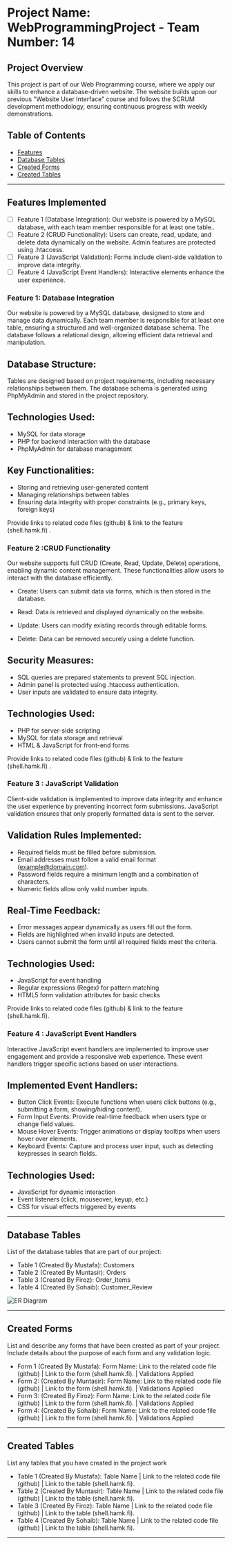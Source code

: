 # Project Name: WebProgrammingProject - Team Number: 14

## Project Overview
This project is part of our Web Programming course, where we apply our skills to enhance a database-driven website. The website builds upon our previous "Website User Interface" course and follows the SCRUM development methodology, ensuring continuous progress with weekly demonstrations.

## Table of Contents
- [Features](#features)
- [Database Tables](#database-tables)
- [Created Forms](#created-forms)
- [Created Tables](#created-tables)

---

## Features Implemented

- [ ] Feature 1 (Database Integration): Our website is powered by a MySQL database, with each team member responsible for at least one table.. 
- [ ] Feature 2 (CRUD Functionality): Users can create, read, update, and delete data dynamically on the website. Admin features are protected using .htaccess.
- [ ] Feature 3 (JavaScript Validation): Forms include client-side validation to improve data integrity.
- [ ] Feature 4 (JavaScript Event Handlers): Interactive elements enhance the user experience.

### Feature 1: Database Integration

Our website is powered by a MySQL database, designed to store and manage data dynamically. Each team member is responsible for at least one table, ensuring a structured and well-organized database schema. The database follows a relational design, allowing efficient data retrieval and manipulation.

## Database Structure:

Tables are designed based on project requirements, including necessary relationships between them.
The database schema is generated using PhpMyAdmin and stored in the project repository.

## Technologies Used:

- MySQL for data storage
- PHP for backend interaction with the database
- PhpMyAdmin for database management

## Key Functionalities:

- Storing and retrieving user-generated content
- Managing relationships between tables
- Ensuring data integrity with proper constraints (e.g., primary keys, foreign keys)

Provide links to related code files (github) & link to the feature (shell.hamk.fi) .

### Feature 2 :CRUD Functionality
Our website supports full CRUD (Create, Read, Update, Delete) operations, enabling dynamic content management. These functionalities allow users to interact with the database efficiently.

- Create: Users can submit data via forms, which is then stored in the database.

- Read: Data is retrieved and displayed dynamically on the website.

- Update: Users can modify existing records through editable forms.

- Delete: Data can be removed securely using a delete function.

## Security Measures:

- SQL queries are prepared statements to prevent SQL injection.
- Admin panel is protected using .htaccess authentication.
- User inputs are validated to ensure data integrity.

## Technologies Used:

- PHP for server-side scripting
- MySQL for data storage and retrieval
- HTML & JavaScript for front-end forms

Provide links to related code files (github) & link to the feature (shell.hamk.fi) .

### Feature 3 : JavaScript Validation
Client-side validation is implemented to improve data integrity and enhance the user experience by preventing incorrect form submissions. JavaScript validation ensures that only properly formatted data is sent to the server.

## Validation Rules Implemented:

- Required fields must be filled before submission.
- Email addresses must follow a valid email format (example@domain.com).
- Password fields require a minimum length and a combination of characters.
- Numeric fields allow only valid number inputs.

## Real-Time Feedback:

- Error messages appear dynamically as users fill out the form.
- Fields are highlighted when invalid inputs are detected.
- Users cannot submit the form until all required fields meet the criteria.

## Technologies Used:

- JavaScript for event handling
- Regular expressions (Regex) for pattern matching
- HTML5 form validation attributes for basic checks

Provide links to related code files (github) & link to the feature (shell.hamk.fi).

### Feature 4 : JavaScript Event Handlers

Interactive JavaScript event handlers are implemented to improve user engagement and provide a responsive web experience. These event handlers trigger specific actions based on user interactions.

## Implemented Event Handlers:

- Button Click Events: Execute functions when users click buttons (e.g., submitting a form, showing/hiding content).
- Form Input Events: Provide real-time feedback when users type or change field values.
- Mouse Hover Events: Trigger animations or display tooltips when users hover over elements.
- Keyboard Events: Capture and process user input, such as detecting keypresses in search fields.

## Technologies Used:

- JavaScript for dynamic interaction
- Event listeners (click, mouseover, keyup, etc.)
- CSS for visual effects triggered by events

---

## Database Tables

List of the database tables that are part of our project: 

- Table 1 (Created By Mustafa): Customers 
- Table 2 (Created By Muntasir): Orders 
- Table 3 (Created By Firoz): Order_Items
- Table 4 (Created By Sohaib): Customer_Review


 ![ER Diagram](images/er_diagram.png)

---

## Created Forms

List and describe any forms that have been created as part of your project. Include details about the purpose of each form and any validation logic.

- Form 1 (Created By Mustafa): Form Name: Link to the related code file (github) | Link to the form (shell.hamk.fi). | Validations Applied
- Form 2: (Created By Muntasir): Form Name: Link to the related code file (github) | Link to the form (shell.hamk.fi).  | Validations Applied
- Form 3: (Created By Firoz): Form Name: Link to the related code file (github) | Link to the form (shell.hamk.fi).  | Validations Applied
- Form 4: (Created By Sohaib): Form Name: Link to the related code file (github) | Link to the form (shell.hamk.fi).  | Validations Applied


---

## Created Tables

List any tables that you have created in the project work

- Table 1 (Created By Mustafa): Table Name | Link to the related code file (github) | Link to the table (shell.hamk.fi).
- Table 2 (Created By Muntasir): Table Name | Link to the related code file (github) | Link to the table (shell.hamk.fi).
- Table 3 (Created By Firoz): Table Name | Link to the related code file (github) | Link to the table (shell.hamk.fi).
- Table 4 (Created By Sohaib): Table Name | Link to the related code file (github) | Link to the table (shell.hamk.fi).

---


